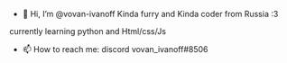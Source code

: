 - 👋 Hi, I’m @vovan-ivanoff
Kinda furry and Kinda coder from Russia :3

currently learning python and Html/css/Js

- 📫 How to reach me: discord vovan_ivanoff#8506

<!---
vovan-ivanoff/vovan-ivanoff is a ✨ special ✨ repository because its `README.md` (this file) appears on your GitHub profile.
You can click the Preview link to take a look at your changes.
--->
